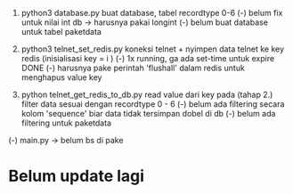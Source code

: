 1. python3 database.py
    buat database, tabel recordtype 0-6
    (-) belum fix untuk nilai int db -> harusnya pakai longint
    (-) belum buat database untuk tabel paketdata

2. python3 telnet_set_redis.py
    koneksi telnet + nyimpen data telnet ke key redis (inisialisasi key = i )
    (-) 1x running, ga ada set-time untuk expire
    DONE (-) harusnya pake perintah 'flushall' dalam redis untuk menghapus value key

3. python telnet_get_redis_to_db.py
    read value dari key pada (tahap 2.) filter data sesuai dengan recordtype 0 - 6
    (-) belum ada filtering secara kolom 'sequence' biar data tidak tersimpan dobel di db
    (-) belum ada filtering untuk paketdata 

(-) main.py -> belum bs di pake

Belum update lagi
========================================================================================

